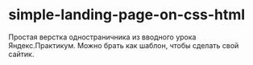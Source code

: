 # simple-landing-page-on-css-html
Простая верстка одностраничника из вводного урока Яндекс.Практикум. Можно брать как шаблон, чтобы сделать свой сайтик. 
